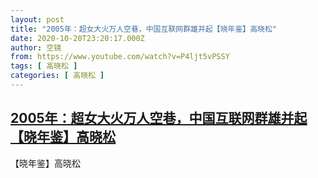 ```yaml
---
layout: post
title: "2005年：超女大火万人空巷，中国互联网群雄并起【晓年鉴】高晓松"
date: 2020-10-20T23:20:17.000Z
author: 空镜
from: https://www.youtube.com/watch?v=P4ljt5vPSSY
tags: [ 高晓松 ]
categories: [ 高晓松 ]
---
```

<!--1603236017000-->
[2005年：超女大火万人空巷，中国互联网群雄并起【晓年鉴】高晓松](https://www.youtube.com/watch?v=P4ljt5vPSSY)
------

<div>
【晓年鉴】高晓松
</div>
